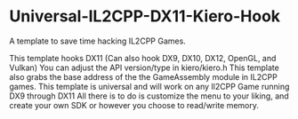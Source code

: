 # Universal-IL2CPP-DX11-Kiero-Hook
A template to save time hacking IL2CPP Games.

This template hooks DX11 (Can also hook DX9, DX10, DX12, OpenGL, and Vulkan) You can adjust the API version/type in kiero/kiero.h
This template also grabs the base address of the the GameAssembly module in IL2CPP games. 
This template is universal and will work on any Il2CPP Game running DX9 through DX11
All there is to do is customize the menu to your liking, and create your own SDK or however you choose to read/write memory.
